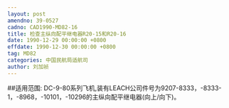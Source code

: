 ```yaml
---
layout: post
amendno: 39-0527
cadno: CAD1990-MD82-16
title: 检查主纵向配平继电器R20-15和R20-16
date: 1990-12-29 00:00:00 +0800
effdate: 1990-12-30 00:00:00 +0800
tag: MD82
categories: 中国民航局适航司
author: 刘加祯
---
```


##适用范围:
DC-9-80系列飞机,装有LEACH公司件号为9207-8333，-8333-1，-8968，-10101，-10296的主纵向配平继电器(向上/向下)。

